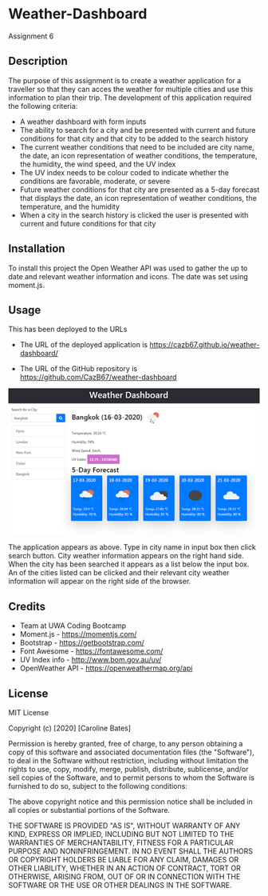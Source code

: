 # Weather-Dashboard
Assignment 6

## Description
The purpose of this assignment is to create a weather application for a traveller so that they can acces the weather for multiple cities and use this information to plan their trip. The development of this application required the following criteria:
* A  weather dashboard with form inputs
* The ability to search for a city and be presented with current and future conditions for that city and that city to be added to the search history
* The current weather conditions that need to be included are city name, the date, an icon representation of weather conditions, the temperature, the humidity, the wind speed, and the UV index
* The UV index needs to be colour coded to indicate whether the conditions are favorable, moderate, or severe
* Future weather conditions for that city are presented as a 5-day forecast that displays the date, an icon representation of weather conditions, the temperature, and the humidity
* When a city in the search history is clicked the user is presented with current and future conditions for that city

## Installation
To install this project the Open Weather API was used to gather the up to date and relevant weather information and icons. The date was set using moment.js.


## Usage
This has been deployed to the URLs 

* The URL of the deployed application is https://cazb67.github.io/weather-dashboard/

* The URL of the GitHub repository is https://github.com/CazB67/weather-dashboard

![Weather Dashboard](Capture.PNG)

The application appears as above. Type in city name in input box then click search button. City weather information appears on the right hand side. When the city has been searched it appears as a list below the input box. An of the cities listed can be clicked and their relevant city weather information will appear on the right side of the browser.



## Credits
* Team at UWA Coding Bootcamp
* Moment.js - https://momentjs.com/
* Bootstrap - https://getbootstrap.com/
* Font Awesome - https://fontawesome.com/
* UV Index info - http://www.bom.gov.au/uv/
* OpenWeather API - https://openweathermap.org/api


## License
MIT License

Copyright (c) [2020] [Caroline Bates]

Permission is hereby granted, free of charge, to any person obtaining a copy
of this software and associated documentation files (the "Software"), to deal
in the Software without restriction, including without limitation the rights
to use, copy, modify, merge, publish, distribute, sublicense, and/or sell
copies of the Software, and to permit persons to whom the Software is
furnished to do so, subject to the following conditions:

The above copyright notice and this permission notice shall be included in all
copies or substantial portions of the Software.

THE SOFTWARE IS PROVIDED "AS IS", WITHOUT WARRANTY OF ANY KIND, EXPRESS OR
IMPLIED, INCLUDING BUT NOT LIMITED TO THE WARRANTIES OF MERCHANTABILITY,
FITNESS FOR A PARTICULAR PURPOSE AND NONINFRINGEMENT. IN NO EVENT SHALL THE
AUTHORS OR COPYRIGHT HOLDERS BE LIABLE FOR ANY CLAIM, DAMAGES OR OTHER
LIABILITY, WHETHER IN AN ACTION OF CONTRACT, TORT OR OTHERWISE, ARISING FROM,
OUT OF OR IN CONNECTION WITH THE SOFTWARE OR THE USE OR OTHER DEALINGS IN THE
SOFTWARE.


